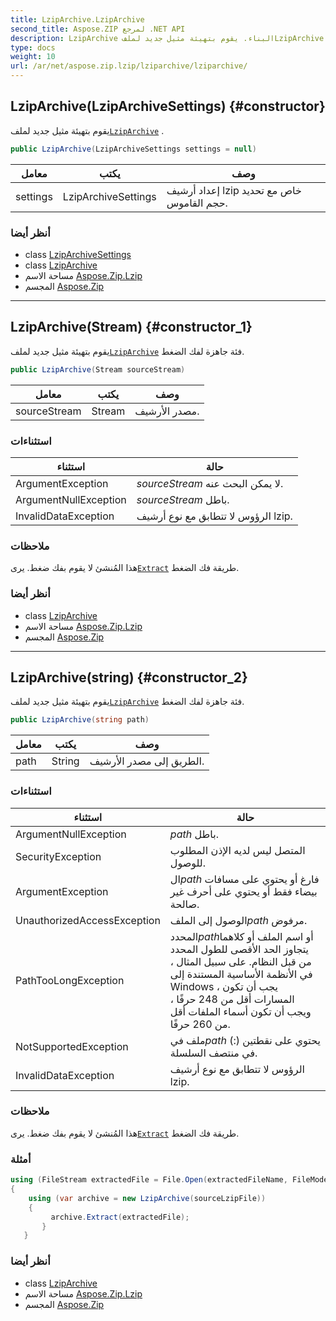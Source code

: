 ```yaml
---
title: LzipArchive.LzipArchive
second_title: Aspose.ZIP لمرجع .NET API
description: LzipArchive البناء. يقوم بتهيئة مثيل جديد لملفLzipArchive .
type: docs
weight: 10
url: /ar/net/aspose.zip.lzip/lziparchive/lziparchive/
---
```

## LzipArchive(LzipArchiveSettings) {#constructor}

يقوم بتهيئة مثيل جديد لملف[`LzipArchive`](../) .

```csharp
public LzipArchive(LzipArchiveSettings settings = null)
```

| معامل | يكتب | وصف |
| --- | --- | --- |
| settings | LzipArchiveSettings | إعداد أرشيف lzip خاص مع تحديد حجم القاموس. |

### أنظر أيضا

* class [LzipArchiveSettings](../../lziparchivesettings/)
* class [LzipArchive](../)
* مساحة الاسم [Aspose.Zip.Lzip](../../lziparchive/)
* المجسم [Aspose.Zip](../../../)

---

## LzipArchive(Stream) {#constructor_1}

يقوم بتهيئة مثيل جديد لملف[`LzipArchive`](../) فئة جاهزة لفك الضغط.

```csharp
public LzipArchive(Stream sourceStream)
```

| معامل | يكتب | وصف |
| --- | --- | --- |
| sourceStream | Stream | مصدر الأرشيف. |

### استثناءات

| استثناء | حالة |
| --- | --- |
| ArgumentException | *sourceStream* لا يمكن البحث عنه. |
| ArgumentNullException | *sourceStream* باطل. |
| InvalidDataException | الرؤوس لا تتطابق مع نوع أرشيف lzip. |

### ملاحظات

هذا المُنشئ لا يقوم بفك ضغط. يرى[`Extract`](../extract/) طريقة فك الضغط.

### أنظر أيضا

* class [LzipArchive](../)
* مساحة الاسم [Aspose.Zip.Lzip](../../lziparchive/)
* المجسم [Aspose.Zip](../../../)

---

## LzipArchive(string) {#constructor_2}

يقوم بتهيئة مثيل جديد لملف[`LzipArchive`](../) فئة جاهزة لفك الضغط.

```csharp
public LzipArchive(string path)
```

| معامل | يكتب | وصف |
| --- | --- | --- |
| path | String | الطريق إلى مصدر الأرشيف. |

### استثناءات

| استثناء | حالة |
| --- | --- |
| ArgumentNullException | *path* باطل. |
| SecurityException | المتصل ليس لديه الإذن المطلوب للوصول. |
| ArgumentException | ال*path* فارغ أو يحتوي على مسافات بيضاء فقط أو يحتوي على أحرف غير صالحة. |
| UnauthorizedAccessException | الوصول إلى الملف*path* مرفوض. |
| PathTooLongException | المحدد*path*أو اسم الملف أو كلاهما يتجاوز الحد الأقصى للطول المحدد من قبل النظام. على سبيل المثال ، في الأنظمة الأساسية المستندة إلى Windows ، يجب أن تكون المسارات أقل من 248 حرفًا ، ويجب أن تكون أسماء الملفات أقل من 260 حرفًا. |
| NotSupportedException | ملف في*path* يحتوي على نقطتين (:) في منتصف السلسلة. |
| InvalidDataException | الرؤوس لا تتطابق مع نوع أرشيف lzip. |

### ملاحظات

هذا المُنشئ لا يقوم بفك ضغط. يرى[`Extract`](../extract/) طريقة فك الضغط.

### أمثلة

```csharp
using (FileStream extractedFile = File.Open(extractedFileName, FileMode.Create))
{
    using (var archive = new LzipArchive(sourceLzipFile))
    {
         archive.Extract(extractedFile);
       }
   }
```

### أنظر أيضا

* class [LzipArchive](../)
* مساحة الاسم [Aspose.Zip.Lzip](../../lziparchive/)
* المجسم [Aspose.Zip](../../../)


